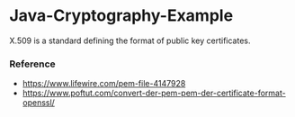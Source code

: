 # Java-Cryptography-Example

X.509 is a standard defining the format of public key certificates.

### Reference

- https://www.lifewire.com/pem-file-4147928
- https://www.poftut.com/convert-der-pem-pem-der-certificate-format-openssl/
